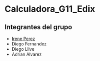 # Calculadora_G11_Edix

## Integrantes del grupo
- [Irene Perez](https://github.com/iperez95)
- Diego Fernandez
- Diego Llive
- Adrian Alvarez
